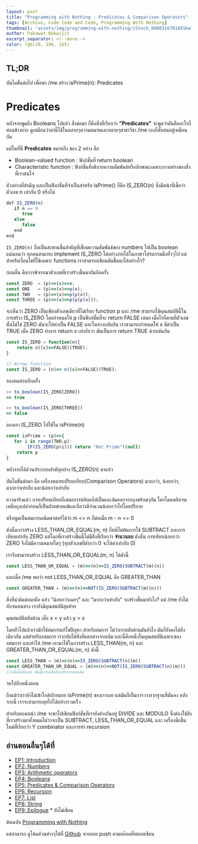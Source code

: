 ```yaml
---
layout: post
title: "Programming with Nothing : Predicates & Comparison Operators"
tags: [Archive, Code Code and Code, Programming With Nothing]
thumbnail: "assets/img/programming-with-nothing/iStock_000031670186Small.jpg"
author: Pakawat Nakwijit
excerpt_separator: <!--more-->
color: rgb(19, 196, 165)
---
```


## TL;DR

บันไดขั้นต่อไป เพื่อพา /me สร้าง isPrime(n): Predicates 
<!--more-->

# Predicates

หลังจากพูดถึง Booleans ไปแล้ว สิ่งต่อมา ก็คือสิ่งที่เรียกว่า **"Predicates"** จะพูดว่ามันคืออะไรก็ค่อนข้างยาก ดูเหมือนว่าคำนี้ใช้ในหลายๆความหมายและหลายๆสาขาวิชา /me เองก็สับสนอยู่เหมือนกัน

แต่ในที่นี้ **Predicates** หมายถึง ของ 2 อย่าง คือ

* Boolean-valued function : ฟังก์ชั่นที่ return boolean
* Characteristic function : ฟังก์ชั่นที่อธิบายความสัมพันธ์หรือลักษณะเฉพาะบางอย่างของสิ่งที่เราสนใจ

ตัวอย่างที่สำคัญ และเป็นฟังก์ชั่นที่จำเป็นสำหรับ isPrime() ก็คือ IS_ZERO(n) ซึ่งมีหน้าที่เช็คว่าตัวเลข n เท่ากับ 0 หรือไม่

```js
def IS_ZERO(n)
   if n == 0
      true
   else
      false
   end
end
```

`IS_ZERO(n)` ถือเป็นสะพานชิ้นสำคัญที่เชื่อมความสัมพันธ์ของ numbers ไปเป็น boolean แน่นอนว่า ทุกคนสามารถ implement IS_ZERO ได้อย่างง่ายได้ในภาษาโปรแกรมมิ่งทั่วๆไป แต่สำหรับเงื่อนไขที่ใช้เฉพาะ functions เราสามารถเขียนมันขึ้นมาได้อย่างไร?

ก่อนอื่น คือการพิจารณาตัวเลขที่เราสร้างขึ้นมากันอีกครั้ง

```js
const ZERO  = (p)=>(x)=>x;
const ONE   = (p)=>(x)=>p(x);
const TWO   = (p)=>(x)=>p(p(x));
const THREE = (p)=>(x)=>p(p(p(x)));
```

จะเห็นว่า ZERO เป็นเพียงตัวเลขเดียวที่ไม่เรียก function p และ /me สามารถใช้คุณสมบัตินี้ในการสร้าง IS_ZERO โดยกำหนดให้ p เป็นฟังก์ชั่นที่จะ return FALSE เสมอ เมื่อไรก็ตามที่ตัวเลขนั้นไม่ใช่ ZERO มันจะให้ค่าเป็น FALSE และในทางกลับกัน เราสามารถกำหนดให้ x มีค่าเป็น TRUE เมื่อ ZERO ทำการ return x เท่ากับว่า มันเป็นการ return TRUE ด้วยเช่นกัน

```js
const IS_ZERO = function(n){
    return n((x)=>FALSE)(TRUE);
}

// Arrow function
const IS_ZERO = (n)=> n((x)=>FALSE)(TRUE);
```

ลองทดสอบอีกครั้ง

```js
>> to_boolean(IS_ZERO[ZERO])
=> true

>> to_boolean(IS_ZERO[THREE])
=> false
```

ลองเอา IS_ZERO ไปใช้ใน isPrime(n)

```js
const isPrime = (p)=>{
   for i in range(TWO,p):
        IF(IS_ZERO(p%i))( return "Not Prime")(null)
    return p
}
```

หลังจากได้ส่วนประกอบสำคัญอย่าง IS_ZERO(n) มาแล้ว

บันไดขั้นต่อมา คือ เครื่องหมายเปรียบเทียบ(Comparison Operators) มากกว่า, น้อยกว่า, มากกว่าเท่ากับ และน้อยกว่าเท่ากับ

ความจริงแล้ว การเปรียบเทียบก็เสมอการหยิบแอ๊ปเปิ้ลและส้มออกจากถุงพร้อมๆกัน ใครโดนหยิบจนเหลือถุงเปล่าก่อนก็เป็นฝ่ายพ่ายแพ้และถือว่ามีจำนวนน้อยกว่าไปโดยปริยาย

หรือพูดเป็นสมการคณิตศาสตร์ได้ว่า m <= n ก็ต่อเมื่อ m - n <= 0

ดังนั้นการสร้าง LESS_THAN_OR_EQUAL(m, n) ก็หนีไม่พ้นการใช้ SUBTRACT และการเทียบเท่ากับ ZERO แต่โลกที่เราสร้างขึ้นนี้ไม่มีสิ่งที่เรียกว่า **จำนวนลบ** ดังนั้น การเทียบน้อยกว่า ZERO จึงไม่มีความหมายใดๆ (ทุกตัวเลขที่ต่ำกว่า 0 จะได้ค่าเท่ากับ 0)

เราจึงสามารถสร้าง LESS_THAN_OR_EQUAL(m, n) ได้ดังนี้

```js
const LESS_THAN_OR_EQUAL = (m)=>(n)=>IS_ZERO(SUBTRACT(m)(n))
```

และเมื่อ /me พบว่า not LESS_THAN_OR_EQUAL คือ GREATER_THAN
```js
const GREATER_THAN = (m)=>(n)=>NOT(IS_ZERO(SUBTRACT(m)(n)))
```

สิ่งที่น่าคิดต่อมาคือ แล้ว "น้อยกว่าเฉยๆ" และ "มากกว่าเท่ากับ" จะสร้างขึ้นมายังไง? แต่ /me ยังไม่อับจนหนทาง เรายังมีคุณสมบัติสุดท้าย

คุณสมบัติสลับด้าน เมื่อ x < y แล้ว y > x

โดยทั่วไปแล้วเรามักใช้สมการแก้ไขปัญหา สำหรับสมการ ไม่ว่าเราสลับด้านมันยังไง มันก็ยังคงได้สิ่งเดียวกัน แต่สำหรับอสมการ เรากลับได้สิ่งที่แตกต่างจากเดิม และนี้คือหนึ่งในคุณสมบัติเฉพาะของอสมการ และทำให้ /me เอามาใช้ในการสร้าง LESS_THAN(m, n) และ GREATER_THAN_OR_EQUAL(m, n) ดังนี้

```js
const LESS_THAN = (m)=>(n)=>IS_ZERO(SUBTRACT(n)(m))
const GREATER_THAN_OR_EQUAL = (m)=>(n)=>NOT(IS_ZERO(SUBTRACT(n)(m)))
//เผื่อไม่สังเกต มันมีการสลับตัวแปรจากของเดิม
```

จบไปอีกหนึ่งตอน

ถึงแม้ว่าเรายังไม่เข้าใกล้เป้าหมาย isPrime(n) ของเราเลย แต่มันก็เป็นการวางรากฐานที่มั่นคง หลังจากนี้ เราจะสามารถลุยไปได้อย่างรวดเร็ว

สำหรับตอนหน้า /me จะพาไปเขียนฟังก์ชั่นที่เรายังค้างกันอยู่ DIVIDE และ MODULO ซึ่งต้องใช้สิ่งที่เราสร้างมาทั้งหมดไม่ว่าจะเป็น SUBTRACT, LESS_THAN_OR_EQUAL และ เครื่องมือชิ้นใหม่ที่เรียกว่า Y combinator และการทำ recursion

## อ่านตอนอื่นๆได้ที่
* [EP1: Introduction](https://chameleontk.github.io/programming-with-nothing-i)
* [EP2: Numbers](https://chameleontk.github.io/programming-with-nothing-ii)
* [EP3: Arithmetic operators](https://chameleontk.github.io/programming-with-nothing-ii)
* [EP4: Booleans](https://chameleontk.github.io/programming-with-nothing-iv)
* [EP5: Predicates & Comparison Operators](https://chameleontk.github.io/programming-with-nothing-v)
* [EP6: Recursion](https://chameleontk.github.io/programming-with-nothing-vi)
* [EP7: List](https://chameleontk.github.io/programming-with-nothing-vii)
* [EP8: String](https://chameleontk.github.io/programming-with-nothing-viii)
* [EP9: Epilogue](https://chameleontk.github.io/programming-with-nothing-ix) * ยังไม่เขียน

ต้นฉบับ [Programming with Nothing](https://codon.com/programming-with-nothing)

แต่สามารถ ดูโค้ดส่วนต่างๆได้ที่ [Github](https://github.com/chameleonTK/programming-with-nothing-js) จะทยอย push ตามบล๊อคที่ทยอยเขียน